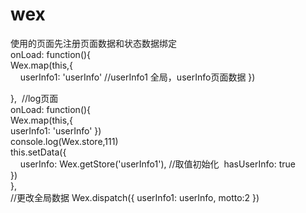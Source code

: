# wex
使用的页面先注册页面数据和状态数据绑定  
onLoad: function(){  
    Wex.map(this,{  
      userInfo1: 'userInfo' //userInfo1 全局，userInfo页面数据
  })  
   
  },
  //log页面  
    onLoad: function(){  
    Wex.map(this,{  
      userInfo1: 'userInfo'
    })  
    console.log(Wex.store,111)  
    this.setData({  
      userInfo: Wex.getStore('userInfo1'), //取值初始化  hasUserInfo: true  
    })  
  },  
  //更改全局数据
  Wex.dispatch({
      userInfo1: userInfo,
      motto:2
    })
